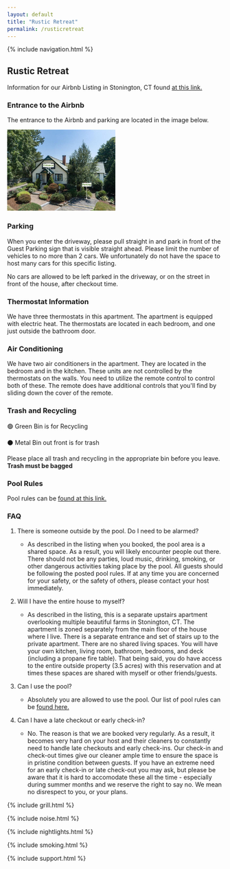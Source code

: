 ```yaml
---
layout: default
title: "Rustic Retreat"
permalink: /rusticretreat
---
```


{% include navigation.html %}

## Rustic Retreat

Information for our Airbnb Listing in Stonington, CT found [at this link.](https://www.airbnb.com/h/rusticretreatct)

### Entrance to the Airbnb

The entrance to the Airbnb and parking are located in the image below. 

<img width="50%" height="50%" src="assets/images/parking_entrance.jpeg"/>

### Parking

When you enter the driveway, please pull straight in and park in front of the Guest Parking sign that is visible straight ahead. Please limit the number of vehicles to no more than 2 cars. We unfortunately do not have the space to host many cars for this specific listing. 

No cars are allowed to be left parked in the driveway, or on the street in front of the house, after checkout time. 

### Thermostat Information

We have three thermostats in this apartment. The apartment is equipped with electric heat. The thermostats are located in each bedroom, and one just outside the bathroom door. 

### Air Conditioning

We have two air conditioners in the apartment. They are located in the bedroom and in the kitchen. These units are not controlled by the thermostats on the walls. You need to utilize the remote control to control both of these. The remote does have additional controls that you'll find by sliding down the cover of the remote. 

### Trash and Recycling

🟢  Green Bin is for Recycling

⚫  Metal Bin out front is for trash

Please place all trash and recycling in the appropriate bin before you leave. **Trash must be bagged**

### Pool Rules

Pool rules can be [found at this link.](/rusticretreat/poolrules)

### FAQ

1. There is someone outside by the pool. Do I need to be alarmed?
    * As described in the listing when you booked, the pool area is a shared space. As a result, you will likely encounter people out there. There should not be any parties, loud music, drinking, smoking, or other dangerous activities taking place by the pool. All guests should be following the posted pool rules. If at any time you are concerned for your safety, or the safety of others, please contact your host immediately. 
    
2. Will I have the entire house to myself?
    * As described in the listing, this is a separate upstairs apartment overlooking multiple beautiful farms in Stonington, CT.  The apartment is zoned separately from the main floor of the house where I live. There is a separate entrance and set of stairs up to the private apartment. There are no shared living spaces. You will have your own kitchen, living room, bathroom, bedrooms, and deck (including a propane fire table). That being said, you do have access to the entire outside property (3.5 acres) with this reservation and at times these spaces are shared with myself or other friends/guests. 

3. Can I use the pool?
    * Absolutely you are allowed to use the pool. Our list of pool rules can be [found here.](/rusticretreat/poolrules) 

4. Can I have a late checkout or early check-in?
	* No. The reason is that we are booked very regularly. As a result, it becomes very hard on your host and their cleaners to constantly need to handle late checkouts and early check-ins. Our check-in and check-out times give our cleaner ample time to ensure the space is in pristine condition between guests. If you have an extreme need for an early check-in or late check-out you may ask, but please be aware that it is hard to accomodate these all the time - especially during summer months and we reserve the right to say no. We mean no disrespect to you, or your plans. 

{% include grill.html %}

{% include noise.html %}

{% include nightlights.html %}

{% include smoking.html %}

{% include support.html %}


